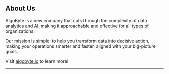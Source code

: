 ## About Us

AlgoByte is a new company that cuts through the complexity of data analytics and AI, making it approachable and effective for all types of organizations.

Our mission is simple: to help you transform data into decisive action, making your operations smarter and faster, aligned with your big-picture goals.

Visit [algobyte.io](https://algobyte.io/) to learn more!

----
